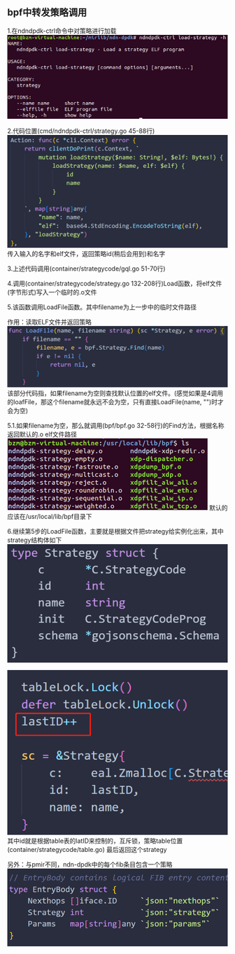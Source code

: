 ## bpf中转发策略调用

1.在ndndpdk-ctrl命令中对策略进行加载
![Alt text](d00bb22d93fbbbd02c34fd7bb542fa3.png)

2.代码位置(cmd/ndndpdk-ctrl/strategy.go 45-88行)
![Alt text](image.png)
传入输入的名字和elf文件，返回策略id(稍后会用到)和名字

3.上述代码调用(container/strategycode/gql.go 51-70行)

4.调用(container/strategycode/strategy.go 132-208行)Load函数，将elf文件(字节形式)写入一个临时的.o文件

5.该函数调用LoadFile函数。其中filename为上一步中的临时文件路径

作用：读取ELF文件并返回策略
![Alt text](image-1.png)
该部分代码指，如果filename为空则查找默认位置的elf文件。(感觉如果是4调用的loafFile，那这个filename就永远不会为空，只有直接LoadFile(name, "")时才会为空)

5.1.如果filename为空，那么就调用(bpf/bpf.go 32-58行)的Find方法，根据名称返回默认的.o elf文件路径
![Alt text](image-5.png)
默认的应该在/usr/local/lib/bpf目录下

6.继续第5步的LoadFile函数，主要就是根据文件把strategy给实例化出来，其中strategy结构体如下
![Alt text](image-2.png)

![Alt text](image-3.png)
其中id就是根据table表的latID来控制的，互斥锁，策略table位置(container/strategycode/table.go)
最后返回这个strategy

另外：与pmir不同，ndn-dpdk中的每个fib条目包含一个策略
![Alt text](image-4.png)